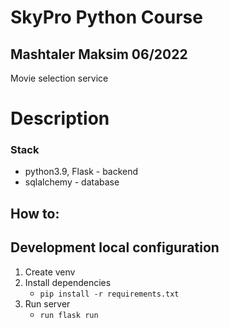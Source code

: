 # SkyPro Python Course #


## Mashtaler Maksim 06/2022
Movie selection service

# Description #


### Stack ###
- python3.9, Flask - backend
- sqlalchemy - database


## How to: ##

## Development local configuration ##
1) Create venv
2) Install dependencies
   - `pip install -r requirements.txt`
3) Run server 
   - `run flask run`
